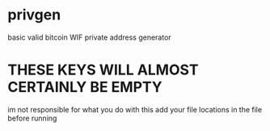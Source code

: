 # privgen
basic valid bitcoin WIF private address generator
<h1>THESE KEYS WILL ALMOST CERTAINLY BE EMPTY</h1>
im not responsible for what you do with this
add your file locations in the file before running
